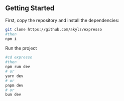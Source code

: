 

## Getting Started

First,  copy the repository and install the dependencies:

```bash
git clone https://github.com/akylz/expresso
#then
npm i
```
Run the project

```bash
#cd expresso
#then
npm run dev
# or
yarn dev
# or
pnpm dev
# or
bun dev
```
